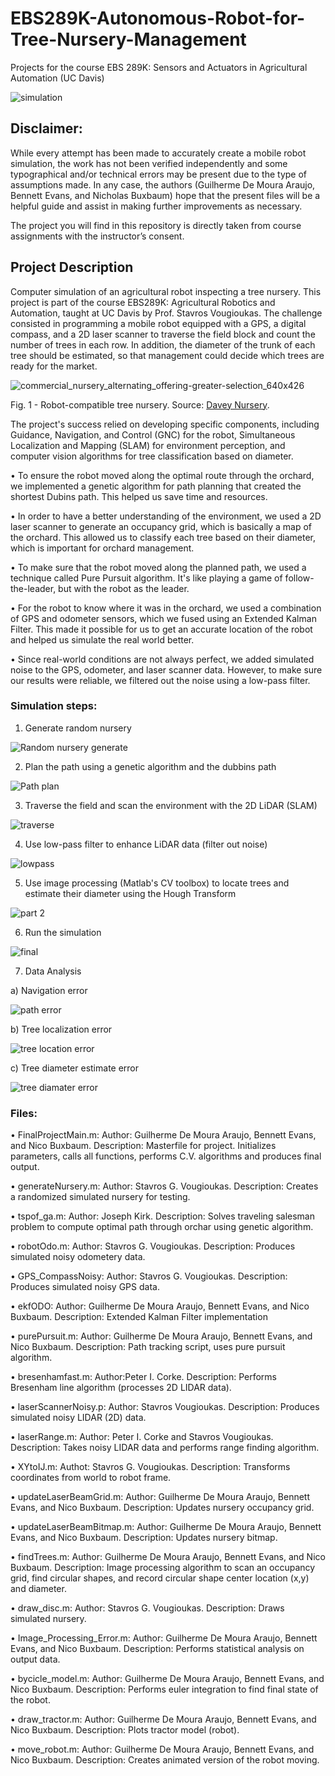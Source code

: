 # EBS289K-Autonomous-Robot-for-Tree-Nursery-Management
Projects for the course EBS 289K: Sensors and Actuators in Agricultural Automation (UC Davis)

![simulation](https://user-images.githubusercontent.com/39603677/114103867-b8e13400-987e-11eb-8772-7a22a133c107.gif)

## Disclaimer:
While every attempt has been made to accurately create a mobile robot simulation, the work has not been verified independently and some typographical and/or technical errors may be present due to the type of assumptions made. In any case, the authors (Guilherme De Moura Araujo, Bennett Evans, and Nicholas Buxbaum) hope that the present files will be a helpful guide and assist in making further improvements as necessary.

The project you will find in this repository is directly taken from course assignments with the instructor’s consent.

## Project Description
Computer simulation of an agricultural robot inspecting a tree nursery. This project is part of the course EBS289K: Agricultural Robotics and Automation, taught at UC Davis by Prof. Stavros Vougioukas.
The challenge consisted in programming a mobile robot equipped with a GPS, a digital compass, and a 2D laser scanner to traverse the field block and count the number of trees in each row. In addition, the diameter of the trunk of each tree should be estimated, so that management could decide which trees are ready for the market.

![commercial_nursery_alternating_offering-greater-selection_640x426](https://user-images.githubusercontent.com/39603677/114094037-ad870c00-9870-11eb-8c6d-378ed0a3fb38.png)

Fig. 1 - Robot-compatible tree nursery. Source: [Davey Nursery](https://www.davey.com/commercial-landscape-services/the-davey-nursery/).

The project's success relied on developing specific components, including Guidance, Navigation, and Control (GNC) for the robot, Simultaneous Localization and Mapping (SLAM) for environment perception, and computer vision algorithms for tree classification based on diameter.

• To ensure the robot moved along the optimal route through the orchard, we implemented a genetic algorithm for path planning that created the shortest Dubins path. This helped us save time and resources.

• In order to have a better understanding of the environment, we used a 2D laser scanner to generate an occupancy grid, which is basically a map of the orchard. This allowed us to classify each tree based on their diameter, which is important for orchard management.

• To make sure that the robot moved along the planned path, we used a technique called Pure Pursuit algorithm. It's like playing a game of follow-the-leader, but with the robot as the leader.

• For the robot to know where it was in the orchard, we used a combination of GPS and odometer sensors, which we fused using an Extended Kalman Filter. This made it possible for us to get an accurate location of the robot and helped us simulate the real world better.

• Since real-world conditions are not always perfect, we added simulated noise to the GPS, odometer, and laser scanner data. However, to make sure our results were reliable, we filtered out the noise using a low-pass filter.

### Simulation steps:

1. Generate random nursery

![Random nursery generate](https://user-images.githubusercontent.com/39603677/114100448-24280780-9879-11eb-8a3c-0f64d813e69a.png)

2. Plan the path using a genetic algorithm and the dubbins path

![Path plan](https://user-images.githubusercontent.com/39603677/114100858-c6e08600-9879-11eb-935b-53494ac2deab.png)

3. Traverse the field and scan the environment with the 2D LiDAR (SLAM)

![traverse](https://user-images.githubusercontent.com/39603677/114101067-0e671200-987a-11eb-969a-bd941313440c.JPG)

4. Use low-pass filter to enhance LiDAR data (filter out noise)

![lowpass](https://user-images.githubusercontent.com/39603677/114101183-38b8cf80-987a-11eb-8a3d-00fef9fec8eb.JPG)

5. Use image processing (Matlab's CV toolbox) to locate trees and estimate their diameter using the Hough Transform

![part 2](https://user-images.githubusercontent.com/39603677/114101450-99e0a300-987a-11eb-95ca-9c816a5e01d4.JPG) 

6. Run the simulation

![final](https://user-images.githubusercontent.com/39603677/114101459-9c42fd00-987a-11eb-82a3-99535892bb05.JPG)

7. Data Analysis

a) Navigation error

![path error](https://user-images.githubusercontent.com/39603677/114101728-fe9bfd80-987a-11eb-9bcd-ab3d8e76530c.JPG)

b) Tree localization error

![tree location error](https://user-images.githubusercontent.com/39603677/114101764-0e1b4680-987b-11eb-95d2-1ce8dcd8d304.JPG)

c) Tree diameter estimate error

![tree diamater error](https://user-images.githubusercontent.com/39603677/114101806-1b383580-987b-11eb-9b16-dc6b1555475a.JPG)

### Files:
• FinalProjectMain.m: Author: Guilherme De Moura Araujo, Bennett Evans, and Nico Buxbaum. Description: Masterfile for project. Initializes parameters, calls all functions, performs C.V. algorithms and produces final output.

• generateNursery.m: Author: Stavros G. Vougioukas. Description: Creates a randomized simulated nursery for testing.

• tspof_ga.m: Author: Joseph Kirk. Description: Solves traveling salesman problem to compute optimal path through orchar using genetic algorithm.

• robotOdo.m: Author: Stavros G. Vougioukas. Description: Produces simulated noisy odometery data.

• GPS_CompassNoisy: Author: Stavros G. Vougioukas. Description: Produces simulated noisy GPS data.

• ekfODO: Author: Guilherme De Moura Araujo, Bennett Evans, and Nico Buxbaum. Description: Extended Kalman Filter implementation

• purePursuit.m: Author: Guilherme De Moura Araujo, Bennett Evans, and Nico Buxbaum. Description: Path tracking script, uses pure pursuit algorithm.

• bresenhamfast.m: Author:Peter I. Corke. Description: Performs Bresenham line algorithm (processes 2D LIDAR data).

• laserScannerNoisy.p: Author: Stavros Vougioukas. Description: Produces simulated noisy LIDAR (2D) data.

• laserRange.m: Author: Peter I. Corke and Stavros Vougioukas. Description: Takes noisy LIDAR data and performs range finding algorithm.

• XYtoIJ.m: Authot: Stavros G. Vougioukas. Description: Transforms coordinates from world to robot frame.

• updateLaserBeamGrid.m: Author: Guilherme De Moura Araujo, Bennett Evans, and Nico Buxbaum. Description: Updates nursery occupancy grid.

• updateLaserBeamBitmap.m: Author: Guilherme De Moura Araujo, Bennett Evans, and Nico Buxbaum. Description: Updates nursery bitmap.

• findTrees.m: Author: Guilherme De Moura Araujo, Bennett Evans, and Nico Buxbaum. Description: Image processing algorithm to scan an occupancy grid, find circular shapes, and 
 record circular shape center location (x,y) and diameter.

• draw_disc.m: Author: Stavros G. Vougioukas. Description: Draws simulated nursery.

• Image_Processing_Error.m: Author: Guilherme De Moura Araujo, Bennett Evans, and Nico Buxbaum. Description: Performs statistical analysis on output data.

• bycicle_model.m: Author: Guilherme De Moura Araujo, Bennett Evans, and Nico Buxbaum. Description: Performs euler integration to find final state of the robot.

• draw_tractor.m: Author: Guilherme De Moura Araujo, Bennett Evans, and Nico Buxbaum. Description: Plots tractor model (robot).

• move_robot.m: Author: Guilherme De Moura Araujo, Bennett Evans, and Nico Buxbaum. Description: Creates animated version of the robot moving.
